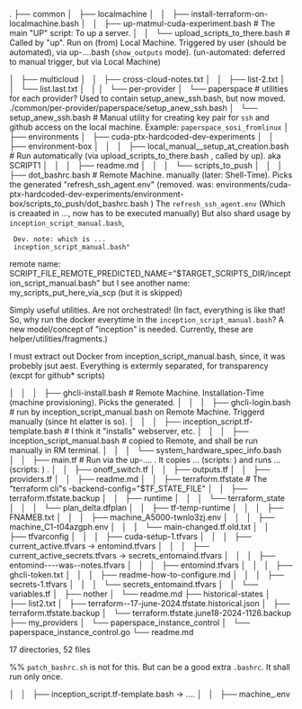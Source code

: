 
.
├── common
│   ├── localmachine
│   │   ├── install-terraform-on-localmachine.bash
│   │   ├── up-matmul-cuda-experiment.bash  # The main "UP" script: To up a server.
│   │   └── upload_scripts_to_there.bash    # Called by "up". Run on (from) Local Machine. Triggered by user (should be automated), via up-....bash (`show_outputs` mode). (un-automated: deferred to manual trigger, but via Local Machine)

│   ├── multicloud
│   │   ├── cross-cloud-notes.txt
│   │   ├── list-2.txt
│   │   └── list.last.txt
│   │
│   └── per-provider
│       └── paperspace                           # utilities for each provider? Used to contain setup_anew_ssh.bash, but now moved. ./common/per-provider/paperspace/setup_anew_ssh.bash
│           └── setup_anew_ssh.bash              # Manual utility for creating key pair for `ssh` and github access on the local machine. Example: `paperspace_sosi_fromlinux`
│
├── environments
│   ├── cuda-ptx-hardcoded-dev-experiments
│   │   ├── environment-box
│   │   │   ├── local_manual__setup_at_creation.bash  # Run automatically (via upload_scripts_to_there.bash , called by up). aka SCRIPT1
│   │   │   ├── readme.md
│   │   │   └── scripts_to_push
│   │   │       ├── dot_bashrc.bash           # Remote Machine. manually (later: Shell-Time). Picks the generated "refresh_ssh_agent.env" (removed. was: environments/cuda-ptx-hardcoded-dev-experiments/environment-box/scripts_to_push/dot_bashrc.bash )
     The `refresh_ssh_agent.env` (Which is creaated in ..., now has to be executed manually)
     But also shard usage by `inception_script_manual.bash`,

     Dev. note: which is ...
     inception_script_manual.bash"
  remote name: SCRIPT_FILE_REMOTE_PREDICTED_NAME="$TARGET_SCRIPTS_DIR/inception_script_manual.bash"
  but I see another name: my_scripts_put_here_via_scp (but it is skipped)

Simply useful utilities. Are not orchestrated! (In fact, everything is like that! So, why run the docker everytime in the `inception_script_manual.bash`? A new model/concept of "inception" is needed. Currently, these are helper/utilities/fragments.)


I must extract out Docker from inception_script_manual.bash, since, it was probebly jsut  aest. Everything is extermly separated, for transparency (excpt for github* scripts)



│   │   │       ├── ghcli-install.bash        # Remote Machine.  Installation-Time (machine provisioning).  Picks the generated.
│   │   │       ├── ghcli-login.bash    # run by inception_script_manual.bash on Remote Machine. Triggerd manually (since ht elatter is so).
│   │   │       ├── inception_script.tf-template.bash   # I think it "installs" webserver, etc.
│   │   │       ├── inception_script_manual.bash  # copied to Remote, and shall be run manually in RM terminal.
│   │   │       └── system_hardware_spec_info.bash
│   │   ├── main.tf       # Run via the up-.... . It copies ... (scripts: )  and runs ... (scripts: ) .
│   │   ├── onoff_switch.tf
│   │   ├── outputs.tf
│   │   ├── providers.tf
│   │   ├── readme.md
│   │   ├── terraform.tfstate  # The "terraform cli"s -backend-config="$TF_STATE_FILE"
│   │   ├── terraform.tfstate.backup
│   │   ├── runtime
│   │   │   └── terraform_state
│   │   │       └── plan_delta.dfplan
│   │   ├── tf-temp-runtime
│   │   │   ├── FNAMEB.txt
│   │   │   ├── machine_A5000-twnlo3zj.env
│   │   │   ├── machine_C1-t04azgph.env
│   │   │   └── main-changed.tf.old.txt
│   │   ├── tfvarconfig
│   │   │   ├── cuda-setup-1.tfvars
│   │   │   ├── current_active.tfvars -> entomind.tfvars
│   │   │   ├── current_active_secrets.tfvars -> secrets_entomaind.tfvars
│   │   │   ├── entomind----was--notes.tfvars
│   │   │   ├── entomind.tfvars
│   │   │   ├── ghcli-token.txt
│   │   │   ├── readme-how-to-configure.md
│   │   │   ├── secrets-1.tfvars
│   │   │   └── secrets_entomaind.tfvars
│   │   └── variables.tf
│   ├── nother
│   └── readme.md
├── historical-states
│   ├── list2.txt
│   ├── terraform--17-june-2024.tfstate.historical.json
│   ├── terraform.tfstate.backup
│   └── terraform.tfstate.june18-2024-1126.backup
├── my_providers
│   └── paperspace_instance_control
│       └── paperspace_instance_control.go
└── readme.md

17 directories, 52 files


%% `patch_bashrc.sh` is not for this. But can be a good extra `.bashrc`. It shall run only once.


│   │   ├── inception_script.tf-template.bash -> ....
│   │   ├── machine_.env
